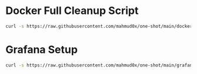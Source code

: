 # Docker Full Cleanup Script
```bash
curl -s https://raw.githubusercontent.com/mahmud0x/one-shot/main/docker-full-cleanup.sh | sh
```
# Grafana Setup
```bash
curl -s https://raw.githubusercontent.com/mahmud0x/one-shot/main/grafana-ubuntu.sh | sh
```
